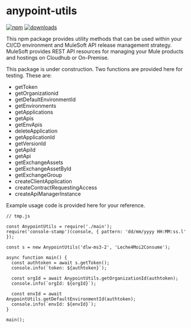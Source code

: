 # anypoint-utils

[![npm][npm-image]][npm-url]
[![downloads][downloads-image]][downloads-url]

[npm-image]: https://img.shields.io/npm/v/anypoint-utils.svg?style=flat-square
[npm-url]: https://npmjs.org/package/anypoint-utils
[downloads-image]: https://img.shields.io/npm/dm/anypoint-utils.svg?style=flat-square
[downloads-url]: https://npmjs.org/package/anypoint-utils

This npm package provides utility methods that can be used within
your CI/CD environment and MuleSoft API release management strategy.
MuleSoft provides REST API resources for managing your Mule products
and hostings on Cloudhub or On-Premise. 

This package is under construction. Two functions are provided here
for testing. These are:

- getToken
- getOrganizationid
- getDefaultEnvironmentId
- getEnvironments
- getApplications
- getApis
- getEnvApis
- deleteApplication
- getApplicationId
- getVersionId
- getApiId
- getApi
- getExchangeAssets
- getExchangeAssetById
- getExchangeGroup
- createClientApplication
- createContractRequestingAccess
- createApiManagerInstance

Example usage code is provided here for your reference.

```
// tmp.js

const AnypointUtils = require('./main');
require('console-stamp')(console, { pattern: 'dd/mm/yyyy HH:MM:ss.l' });

const s = new AnypointUtils('dlw-ms3-2', 'Leche4Moi2Consume');

async function main() {
  const authtoken = await s.getToken();
  console.info(`token: ${authtoken}`);

  const orgId = await AnypointUtils.getOrganizationId(authtoken);
  console.info(`orgId: ${orgId}`);

  const envId = await AnypointUtils.getDefaultEnvironmentId(authtoken);
  console.info(`envId: ${envId}`);
}

main();
```
